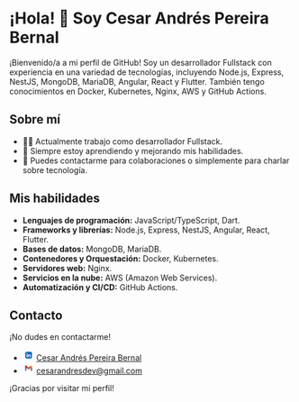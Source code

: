 # ¡Hola! 👋 Soy Cesar Andrés Pereira Bernal

¡Bienvenido/a a mi perfil de GitHub! Soy un desarrollador Fullstack con experiencia en una variedad de tecnologías, incluyendo Node.js, Express, NestJS, MongoDB, MariaDB, Angular, React y Flutter. También tengo conocimientos en Docker, Kubernetes, Nginx, AWS y GitHub Actions.

## Sobre mí

- 👨‍💻 Actualmente trabajo como desarrollador Fullstack.
- 🌱 Siempre estoy aprendiendo y mejorando mis habilidades.
- 💬 Puedes contactarme para colaboraciones o simplemente para charlar sobre tecnología.

## Mis habilidades

- **Lenguajes de programación:** JavaScript/TypeScript, Dart.
- **Frameworks y librerías:** Node.js, Express, NestJS, Angular, React, Flutter.
- **Bases de datos:** MongoDB, MariaDB.
- **Contenedores y Orquestación:** Docker, Kubernetes.
- **Servidores web:** Nginx.
- **Servicios en la nube:** AWS (Amazon Web Services).
- **Automatización y CI/CD:** GitHub Actions.

## Contacto

¡No dudes en contactarme!

- <a href="https://www.linkedin.com/in/cesar-andres-pereira-bernal-51b801286/" target="_blank"><img src="img/linkedin-logo.png" alt="LinkedIn" width="20" height="20"></a> [Cesar Andrés Pereira Bernal](https://www.linkedin.com/in/cesar-andres-pereira-bernal-51b801286/)
- <a href="mailto:cesarandresdev@gmail.com"><img src="img/email-logo.png" alt="Correo electrónico" width="20" height="20"></a> [cesarandresdev@gmail.com](mailto:cesarandresdev@gmail.com)

¡Gracias por visitar mi perfil!

